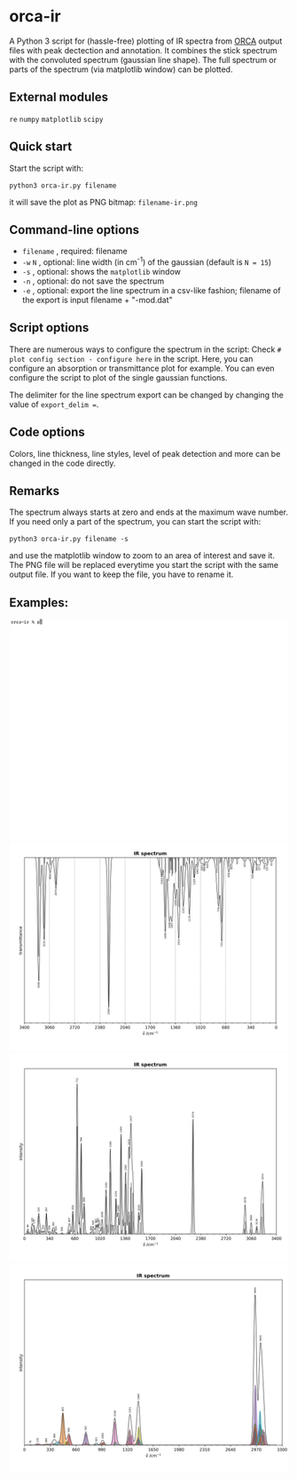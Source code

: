 # orca-ir
A Python 3 script for (hassle-free) plotting of IR spectra from [ORCA](https://orcaforum.kofo.mpg.de) output files with 
peak dectection and annotation.
It combines the stick spectrum with the convoluted spectrum (gaussian line shape). 
The full spectrum or parts of the spectrum (via matplotlib window) can be plotted.

## External modules
 `re` 
 `numpy` 
 `matplotlib`
 `scipy`  
 
## Quick start
 Start the script with:
```console
python3 orca-ir.py filename
```
it will save the plot as PNG bitmap:
`filename-ir.png`

## Command-line options
- `filename` , required: filename
- `-w`  `N` , optional: line width (in cm<sup>-1</sup>) of the gaussian (default is  `N = 15`)
- `-s` , optional: shows the `matplotlib` window
- `-n` , optional: do not save the spectrum
- `-e` , optional: export the line spectrum in a csv-like fashion; filename of the export is input filename + "-mod.dat"

## Script options
There are numerous ways to configure the spectrum in the script:
Check `# plot config section - configure here` in the script. 
Here, you can configure an absorption or transmittance plot for example.
You can even configure the script to plot of the single gaussian functions.

The delimiter for the line spectrum export can be changed by changing the value of `export_delim =`.

## Code options
Colors, line thickness, line styles, level of peak detection and 
more can be changed in the code directly.

## Remarks
The spectrum always starts at zero and ends at the maximum wave number. 
If you need only a part of the spectrum, you can start the script with:
```console
python3 orca-ir.py filename -s
```
and use the matplotlib window to zoom to an area of interest and save it.
The PNG file will be replaced everytime you start the script with the same output file. 
If you want to keep the file, you have to rename it. 

## Examples:
![show](/examples/show-use4.gif)
![Example 1](/examples/example1.png)
![Example 2](/examples/example2.png)
![Example 3](/examples/example3.png)
